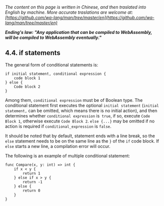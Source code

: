 *The content on this page is written in Chinese, and then traslated into English by machine. More accurate traslations are welcome at: [https://github.com/wa-lang/man/tree/master/en](https://github.com/wa-lang/man/tree/master/en)*

***Ending's law: "Any application that can be compiled to WebAssembly, will be compiled to WebAssembly eventually."***

## 4.4. if statements

The general form of conditional statements is:
```wa
if initial statement, conditional expression {
    code block 1
} else {
    Code block 2
}
```

Among them, `conditional expression` must be of Boolean type. The conditional statement first executes the optional `initial statement` (`initial statement,` can be omitted, which means there is no initial action), and then determines whether `conditional expression` is` true`, if so, execute `Code Block 1`, otherwise execute `Code Block 2`. `else {...}` may be omitted if no action is required if `conditional_expression` is `false`.

It should be noted that by default, statement ends with a line break, so the `else` statement needs to be on the same line as the `}` of the `if` code block. If `else` starts a new line, a compilation error will occur.

The following is an example of multiple conditional statement:
```wa
func Compare(x, y: int) => int {
    if x < y {
        return 1
    } else if x > y {
        return -1
    } else {
        return 0
    }
}
```
